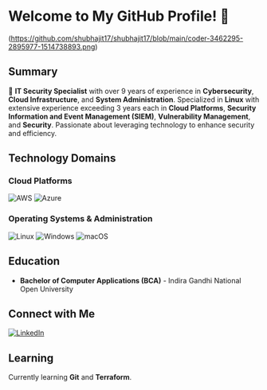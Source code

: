 # Welcome to My GitHub Profile! 👋

(https://github.com/shubhajit17/shubhajit17/blob/main/coder-3462295-2895977-1514738893.png)

## Summary

🌟 **IT Security Specialist** with over 9 years of experience in **Cybersecurity**, **Cloud Infrastructure**, and **System Administration**. Specialized in **Linux** with extensive experience exceeding 3 years each in **Cloud Platforms**, **Security Information and Event Management (SIEM)**, **Vulnerability Management**, and **Security**. Passionate about leveraging technology to enhance security and efficiency.

## Technology Domains

### Cloud Platforms
 ![AWS](https://img.icons8.com/color/48/000000/amazon-web-services.png)
 ![Azure](https://img.icons8.com/color/48/000000/azure-1.png)

### Operating Systems & Administration
 ![Linux](https://img.icons8.com/color/48/000000/linux--v1.png)
 ![Windows](https://img.icons8.com/color/48/000000/windows-10.png)
 ![macOS](https://img.icons8.com/color/48/000000/mac-os.png)

## Education

- **Bachelor of Computer Applications (BCA)** - Indira Gandhi National Open University

<!--
## Projects

Check out my repositories to see my latest projects! [GitHub Repositories](#)

 ## Blog

Read my articles and tutorials on [Dev.io](https://dev.to/) and [Hashnode](https://hashnode.com/). 

-->

## Connect with Me

[![LinkedIn](https://img.shields.io/badge/LinkedIn-0077B5?style=for-the-badge&logo=linkedin&logoColor=white)](https://www.linkedin.com/)

## Learning

Currently learning **Git** and **Terraform**.
